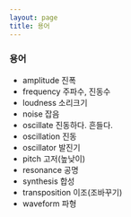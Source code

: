 ```yaml
---
layout: page
title: 용어
---
```


### 용어

- amplitude 진폭
- frequency 주파수, 진동수
- loudness 소리크기
- noise 잡음
- oscillate 진동하다. 흔들다.
- oscillation 진동
- oscillator 발진기
- pitch 고저(높낮이)
- resonance 공명
- synthesis 합성
- transposition 이조(조바꾸기)
- waveform 파형
